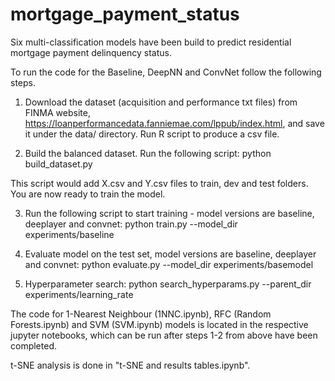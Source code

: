 # mortgage_payment_status

Six multi-classification models have been build to predict residential mortgage payment delinquency status.

To run the code for the Baseline, DeepNN and ConvNet follow the following steps.

1. Download the dataset (acquisition and performance txt files) from FINMA website, https://loanperformancedata.fanniemae.com/lppub/index.html, and save it under the data/ directory. Run R script to produce a csv file. 

2. Build the balanced dataset. Run the following script:
python build_dataset.py

This script would add X.csv and Y.csv files to train, dev and test folders.
You are now ready to train the model.

3. Run the following script to start training - model versions are baseline, deeplayer and convnet:
python train.py --model_dir experiments/baseline

4. Evaluate model on the test set, model versions are baseline, deeplayer and convnet:
python evaluate.py --model_dir experiments/basemodel

5. Hyperparameter search:
python search_hyperparams.py --parent_dir experiments/learning_rate

The code for 1-Nearest Neighbour (1NNC.ipynb), RFC (Random Forests.ipynb) and SVM (SVM.ipynb) models is located in the respective jupyter notebooks, which can be run after steps 1-2 from above have been completed.

t-SNE analysis is done in "t-SNE and results tables.ipynb".
